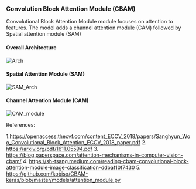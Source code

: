 ### Convolution Block Attention Module (CBAM)

Convolutional Block Attention Module module focuses on attention to features. The model adds a channel attention module (CAM) followed by Spatial attention module (SAM)

#### Overall Architecture

![Arch](https://blog.paperspace.com/content/images/2020/05/Capture-1.PNG)


#### Spatial Attention Module (SAM)

![SAM_Arch](https://blog.paperspace.com/content/images/2020/05/Capture-2.PNG)

#### Channel Attention Module (CAM)

![CAM_module](https://blog.paperspace.com/content/images/2020/05/Capture-3.PNG)

References:

1.https://openaccess.thecvf.com/content_ECCV_2018/papers/Sanghyun_Woo_Convolutional_Block_Attention_ECCV_2018_paper.pdf
2. https://arxiv.org/pdf/1611.05594.pdf
3. https://blog.paperspace.com/attention-mechanisms-in-computer-vision-cbam/
4. https://sh-tsang.medium.com/reading-cbam-convolutional-block-attention-module-image-classification-ddbaf10f7430
5. https://github.com/kobiso/CBAM-keras/blob/master/models/attention_module.py

